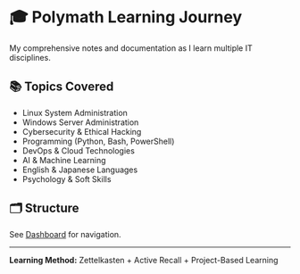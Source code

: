 # 🎓 Polymath Learning Journey

My comprehensive notes and documentation as I learn multiple IT disciplines.

## 📚 Topics Covered

- Linux System Administration
- Windows Server Administration
- Cybersecurity & Ethical Hacking
- Programming (Python, Bash, PowerShell)
- DevOps & Cloud Technologies
- AI & Machine Learning
- English & Japanese Languages
- Psychology & Soft Skills

## 🗂️ Structure

See [Dashboard](00-Dashboard/Daily-Logs.md) for navigation.

---

**Learning Method:** Zettelkasten + Active Recall + Project-Based Learning
